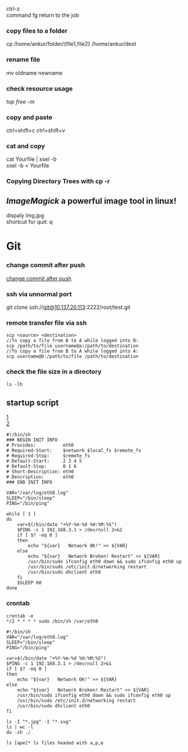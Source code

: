 ctrl-z  
command fg return to the job  
### copy files to a folder  
cp /home/ankur/folder/{file1,file2} /home/ankur/dest  
### rename file  
mv oldname newname  

### check resource usage  
*top* *free -m*  
### copy and paste  
ctrl+shift+c ctrl+shift+v  
### cat and copy 
cat Yourfile | xsel -b  
xsel -b < Yourfile  
### Copying Directory Trees with cp -r

## _*ImageMagick*_ a powerful image tool in linux!  
dispaly img.jpg  
shortcut for quit: q  

# Git  
### change commit after push  
[change commit after push](https://stackoverflow.com/questions/8981194/changing-git-commit-message-after-push-given-that-no-one-pulled-from-remote)

### ssh via unnormal port  
git clone ssh://git@10.137.20.113:2222/root/test.git  

### remote transfer file via ssh  
```
scp <source> <destination>
//To copy a file from B to A while logged into B:
scp /path/to/file username@a:/path/to/destination
//To copy a file from B to A while logged into A:
scp username@b:/path/to/file /path/to/destination
```
### check the file size in a directory
```
ls -lh
```
## startup script  
[1](http://blog.pzxbc.com/2016/03/08/raspberrypi-debian-startup-script-config/)  
[2](https://wiki.debian.org/LSBInitScripts)  

```
#!/bin/sh
### BEGIN INIT INFO
# Provides:          eth0
# Required-Start:    $network $local_fs $remote_fs
# Required-Stop:     $remote_fs
# Default-Start:     2 3 4 5
# Default-Stop:      0 1 6
# Short-Description: eth0
# Description:       eth0
### END INIT INFO

VAR="/var/log/eth0.log"
SLEEP="/bin/sleep"
PING="/bin/ping"

while [ 1 ]
do
	var=$(/bin/date "+%Y-%m-%d %H:%M:%S")
	$PING -c 1 192.168.3.1 > /dev/null 2>&1
	if [ $? -eq 0 ]
	then
		echo "${var}   Network OK!" >> ${VAR}
	else
		echo "${var}   Network Broken! Restart" >> ${VAR}
		/usr/bin/sudo ifconfig eth0 down && sudo ifconfig eth0 up
		/usr/bin/sudo /etc/init.d/networking restart
		/usr/bin/sudo dhclient eth0
	fi
	$SLEEP 60
done
```
### crontab  
```
crontab -e 
*/2 * * * * sudo /bin/sh /var/eth0
```
```
#!/bin/sh
VAR="/var/log/eth0.log"
SLEEP="/bin/sleep"
PING="/bin/ping"

var=$(/bin/date "+%Y-%m-%d %H:%M:%S")
$PING -c 1 192.168.3.1 > /dev/null 2>&1
if [ $? -eq 0 ]
then
	echo "${var}   Network OK!" >> ${VAR}
else
	echo "${var}   Network Broken! Restart" >> ${VAR}
	/usr/bin/sudo ifconfig eth0 down && sudo ifconfig eth0 up
	/usr/bin/sudo /etc/init.d/networking restart
	/usr/bin/sudo dhclient eth0
fi
```
```
ls -I "*.jpg" -I "*.svg" 
ls | wc -l  
du -sh ./
```
```
ls [ape]* ls files headed with a,p,e  
```
